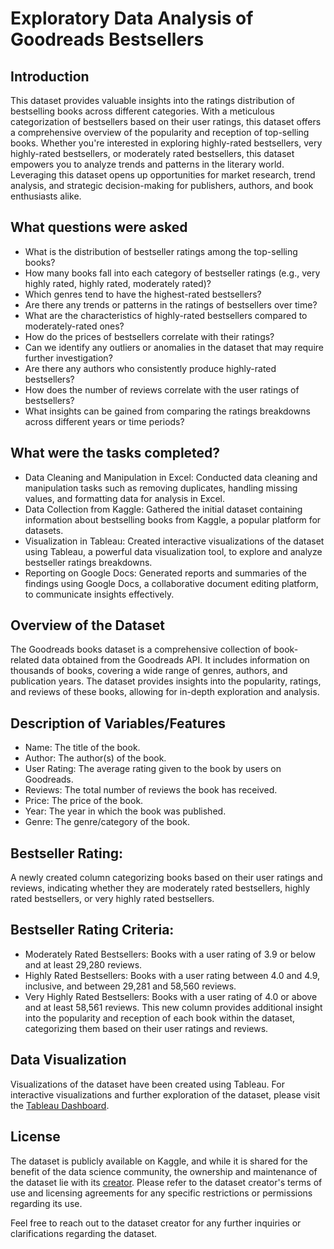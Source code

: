 # Exploratory Data Analysis of Goodreads Bestsellers
## Introduction
This dataset provides valuable insights into the ratings distribution of bestselling books across different categories. With a meticulous categorization of bestsellers based on their user ratings, this dataset offers a comprehensive overview of the popularity and reception of top-selling books. Whether you're interested in exploring highly-rated bestsellers, very highly-rated bestsellers, or moderately rated bestsellers, this dataset empowers you to analyze trends and patterns in the literary world. Leveraging this dataset opens up opportunities for market research, trend analysis, and strategic decision-making for publishers, authors, and book enthusiasts alike.

## What questions were asked
* What is the distribution of bestseller ratings among the top-selling books?
* How many books fall into each category of bestseller ratings (e.g., very highly rated, highly rated, moderately rated)?
* Which genres tend to have the highest-rated bestsellers?
* Are there any trends or patterns in the ratings of bestsellers over time?
* What are the characteristics of highly-rated bestsellers compared to moderately-rated ones?
* How do the prices of bestsellers correlate with their ratings?
* Can we identify any outliers or anomalies in the dataset that may require further investigation?
* Are there any authors who consistently produce highly-rated bestsellers?
* How does the number of reviews correlate with the user ratings of bestsellers?
* What insights can be gained from comparing the ratings breakdowns across different years or time periods?

## What were the tasks completed?
* Data Cleaning and Manipulation in Excel:
Conducted data cleaning and manipulation tasks such as removing duplicates, handling missing values, and formatting data for analysis in Excel.
* Data Collection from Kaggle:
Gathered the initial dataset containing information about bestselling books from Kaggle, a popular platform for datasets.
* Visualization in Tableau:
Created interactive visualizations of the dataset using Tableau, a powerful data visualization tool, to explore and analyze bestseller ratings breakdowns.
* Reporting on Google Docs:
Generated reports and summaries of the findings using Google Docs, a collaborative document editing platform, to communicate insights effectively.

## Overview of the Dataset
The Goodreads books dataset is a comprehensive collection of book-related data obtained from the Goodreads API. It includes information on thousands of books, covering a wide range of genres, authors, and publication years. The dataset provides insights into the popularity, ratings, and reviews of these books, allowing for in-depth exploration and analysis.

## Description of Variables/Features
* Name: The title of the book.
* Author: The author(s) of the book.
* User Rating: The average rating given to the book by users on Goodreads.
* Reviews: The total number of reviews the book has received.
* Price: The price of the book.
* Year: The year in which the book was published.
* Genre: The genre/category of the book.
  
## Bestseller Rating: 
A newly created column categorizing books based on their user ratings and reviews, indicating whether they are moderately rated bestsellers, highly rated bestsellers, or very highly rated bestsellers.

## Bestseller Rating Criteria:
* Moderately Rated Bestsellers: Books with a user rating of 3.9 or below and at least 29,280 reviews.
* Highly Rated Bestsellers: Books with a user rating between 4.0 and 4.9, inclusive, and between 29,281 and 58,560 reviews.
* Very Highly Rated Bestsellers: Books with a user rating of 4.0 or above and at least 58,561 reviews.
This new column provides additional insight into the popularity and reception of each book within the dataset, categorizing them based on their user ratings and reviews.

## Data Visualization
Visualizations of the dataset have been created using Tableau. For interactive visualizations and further exploration of the dataset, please visit the [Tableau Dashboard](https://public.tableau.com/views/Book11_17115508245790/BestsellerBookDataRatingsReviewsPricesandMore?:language=en-US&publish=yes&:sid=&:display_count=n&:origin=viz_share_link).

## License
The dataset is publicly available on Kaggle, and while it is shared for the benefit of the data science community, the ownership and maintenance of the dataset lie with its [creator](https://www.kaggle.com/datasets/jealousleopard/goodreadsbooks). Please refer to the dataset creator's terms of use and licensing agreements for any specific restrictions or permissions regarding its use.

Feel free to reach out to the dataset creator for any further inquiries or clarifications regarding the dataset.
